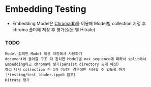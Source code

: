 # Embedding Testing

- Embedding Model은 [Chromadb](https://docs.trychroma.com)를 이용해 Model별 collection 지정 후 chroma 폴더에 저장 후 평가(질문 별 Hitrate)

### TODO
    Model 잡히면 Model 이름 저장해서 사용하기
    document에 들어갈 구조 다 잡히면 Model별 max_sequence에 따라서 split해서 Embedding하고 chroma에 넣기(persist directory 공개 예정)
    하고 나서 collection 수 1개 이상인 경우에만 사용할 수 있도록 하기(*testing/test_loader.ipynb 참조)
    Hitrate 평가